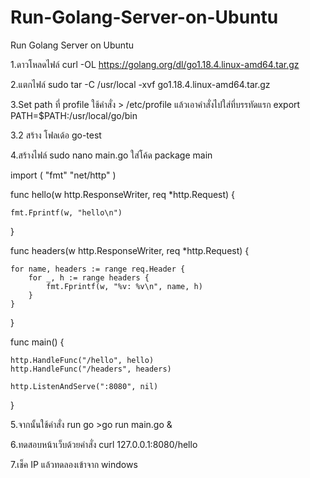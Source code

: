 # Run-Golang-Server-on-Ubuntu
Run Golang Server on Ubuntu

1.ดาวโหลดไฟล์ curl -OL https://golang.org/dl/go1.18.4.linux-amd64.tar.gz

2.แตกไฟล์ sudo tar -C /usr/local -xvf go1.18.4.linux-amd64.tar.gz

3.Set path ที่ profile ใช้คำสั่ง > /etc/profile แล้วเอาคำสั่งไปใส่ที่บรรทัดแรก 
export PATH=$PATH:/usr/local/go/bin

3.2 สร้าง โฟลเด้อ go-test
 
4.สร้างไฟล์ sudo nano main.go
ใส่โค้ด 
package main

import (
    "fmt"
    "net/http"
)

func hello(w http.ResponseWriter, req *http.Request) {

    fmt.Fprintf(w, "hello\n")
}

func headers(w http.ResponseWriter, req *http.Request) {

    for name, headers := range req.Header {
        for _, h := range headers {
            fmt.Fprintf(w, "%v: %v\n", name, h)
        }
    }
}

func main() {

    http.HandleFunc("/hello", hello)
    http.HandleFunc("/headers", headers)

    http.ListenAndServe(":8080", nil)
}

5.จากนั้นใช้คำสั่ง run go >go run main.go &

6.ทดสอบหน้าเว็บด้วยคำสั่ง curl 127.0.0.1:8080/hello


7.เช็ค IP แล้วทดลองเข้าจาก windows
